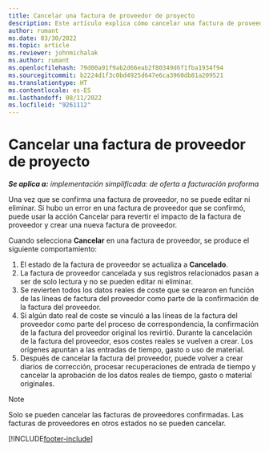 ```yaml
---
title: Cancelar una factura de proveedor de proyecto
description: Este artículo explica cómo cancelar una factura de proveedor de proyecto en Microsoft Dynamics 365 Project Operations y el impacto financiero de cancelar una factura de proveedor del proyecto.
author: rumant
ms.date: 03/30/2022
ms.topic: article
ms.reviewer: johnmichalak
ms.author: rumant
ms.openlocfilehash: 79d00a91f9ab2d66eab2f80349d6f1fba1934f94
ms.sourcegitcommit: b2224d1f3c0bd4925d647e6ca3960db81a209521
ms.translationtype: HT
ms.contentlocale: es-ES
ms.lasthandoff: 08/11/2022
ms.locfileid: "9261112"
---
```

# <a name="cancel-a-project-vendor-invoice"></a>Cancelar una factura de proveedor de proyecto

_**Se aplica a:** implementación simplificada: de oferta a facturación proforma_

Una vez que se confirma una factura de proveedor, no se puede editar ni eliminar. Si hubo un error en una factura de proveedor que se confirmó, puede usar la acción Cancelar para revertir el impacto de la factura de proveedor y crear una nueva factura de proveedor.

Cuando selecciona **Cancelar** en una factura de proveedor, se produce el siguiente comportamiento:

1. El estado de la factura de proveedor se actualiza a **Cancelado**.
2. La factura de proveedor cancelada y sus registros relacionados pasan a ser de solo lectura y no se pueden editar ni eliminar.
3. Se revierten todos los datos reales de coste que se crearon en función de las líneas de factura del proveedor como parte de la confirmación de la factura del proveedor.
4. Si algún dato real de coste se vinculó a las líneas de la factura del proveedor como parte del proceso de correspondencia, la confirmación de la factura del proveedor original los revirtió. Durante la cancelación de la factura del proveedor, esos costes reales se vuelven a crear. Los orígenes apuntan a las entradas de tiempo, gasto o uso de material.
5. Después de cancelar la factura del proveedor, puede volver a crear diarios de corrección, procesar recuperaciones de entrada de tiempo y cancelar la aprobación de los datos reales de tiempo, gasto o material originales.

> [!NOTE]
> Solo se pueden cancelar las facturas de proveedores confirmadas. Las facturas de proveedores en otros estados no se pueden cancelar.

[!INCLUDE[footer-include](../../includes/footer-banner.md)]

